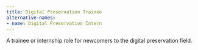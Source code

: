 ```yaml
---
title: Digital Preservation Trainee
alternative-names:
- name: Digital Preservation Intern
---
```


A trainee or internship role for newcomers to the digital preservation field.
